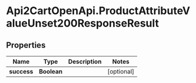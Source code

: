 # Api2CartOpenApi.ProductAttributeValueUnset200ResponseResult

## Properties

Name | Type | Description | Notes
------------ | ------------- | ------------- | -------------
**success** | **Boolean** |  | [optional] 


